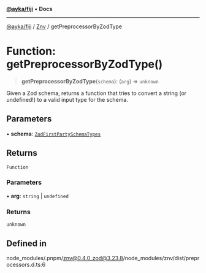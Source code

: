 [**@ayka/fiji**](../../../README.md) • **Docs**

***

[@ayka/fiji](../../../globals.md) / [Znv](../README.md) / getPreprocessorByZodType

# Function: getPreprocessorByZodType()

> **getPreprocessorByZodType**(`schema`): (`arg`) => `unknown`

Given a Zod schema, returns a function that tries to convert a string (or
undefined!) to a valid input type for the schema.

## Parameters

• **schema**: [`ZodFirstPartySchemaTypes`](../../Zod/namespaces/z/type-aliases/ZodFirstPartySchemaTypes.md)

## Returns

`Function`

### Parameters

• **arg**: `string` \| `undefined`

### Returns

`unknown`

## Defined in

node\_modules/.pnpm/znv@0.4.0\_zod@3.23.8/node\_modules/znv/dist/preprocessors.d.ts:6
